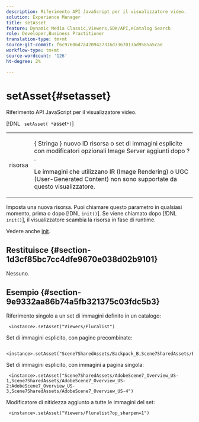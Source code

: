 ```yaml
---
description: Riferimento API JavaScript per il visualizzatore video.
solution: Experience Manager
title: setAsset
feature: Dynamic Media Classic,Viewers,SDK/API,eCatalog Search
role: Developer,Business Practitioner
translation-type: tm+mt
source-git-commit: f6c97606d7a4209427316d7367013ad9585a5cae
workflow-type: tm+mt
source-wordcount: '126'
ht-degree: 2%

---
```



# setAsset{#setasset}

Riferimento API JavaScript per il visualizzatore video.

[!DNL ` setAsset( *`asset`*)`]

<table id="table_896DFF34A68A403DB93A6D597461A573"> 
 <tbody> 
  <tr> 
   <td colname="col1"> <p> <span class="codeph"> <span class="varname"> risorsa  </span> </span> </p> </td> 
   <td colname="col2"> <p>{ <span class="codeph"> Stringa </span>} nuovo ID risorsa o set di immagini esplicite con modificatori opzionali Image Server aggiunti dopo <span class="codeph"> ? </span>. </p> <p> Le immagini che utilizzano IR (Image Rendering) o UGC (User-Generated Content) non sono supportate da questo visualizzatore. </p> </td> 
  </tr> 
 </tbody> 
</table>

Imposta una nuova risorsa. Puoi chiamare questo parametro in qualsiasi momento, prima o dopo [!DNL `init()`]. Se viene chiamato dopo [!DNL `init()`], il visualizzatore scambia la risorsa in fase di runtime.

Vedere anche [init](../../../c-html5-s7-aem-asset-viewers/c-html5-20-ecatalog-viewer-about/c-html5-20-ecatalog-viewer-javascriptapiref/r-html5-ecatalog-viewer-20-javascriptapiref-init.md#reference-aee94dd92a28410784f7a1792e28683b).

## Restituisce {#section-1d3cf85bc7cc4dfe9670e038d02b9101}

Nessuno.

## Esempio {#section-9e9332aa86b74a5fb321375c03fdc5b3}

Riferimento singolo a un set di immagini definito in un catalogo:

```
 <instance>.setAsset("Viewers/Pluralist")
```

Set di immagini esplicito, con pagine precombinate:

```
 <instance>.setAsset("Scene7SharedAssets/Backpack_B,Scene7SharedAssets/Backpack_C,Scene7SharedAssets/Backpack_H,Scene7SharedAssets/Backpack_J")
```

Set di immagini esplicito, con immagini a pagina singola:

```
 <instance>.setAsset("Scene7SharedAssets/AdobeScene7_Overview_US-1,Scene7SharedAssets/AdobeScene7_Overview_US-2:AdobeScene7_Overview_US-3,Scene7SharedAssets/AdobeScene7_Overview_US-4")
```

Modificatore di nitidezza aggiunto a tutte le immagini del set:

```
 <instance>.setAsset("Viewers/Pluralist?op_sharpen=1")
```

